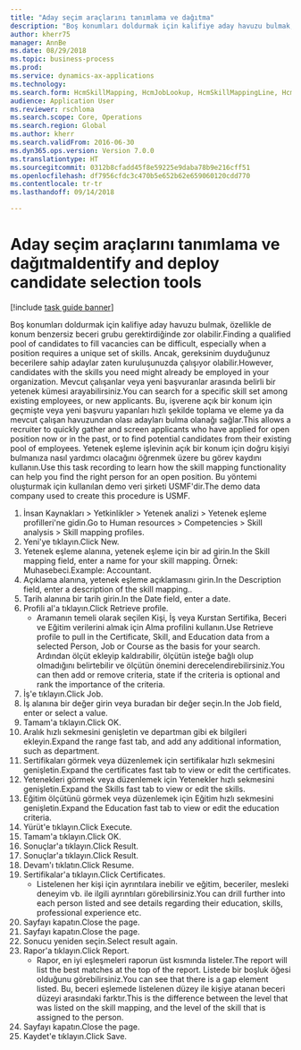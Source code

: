 ```yaml
--- 
title: "Aday seçim araçlarını tanımlama ve dağıtma"
description: "Boş konumları doldurmak için kalifiye aday havuzu bulmak, özellikle de konum benzersiz beceri grubu gerektirdiğinde zor olabilir."
author: kherr75
manager: AnnBe
ms.date: 08/29/2018
ms.topic: business-process
ms.prod: 
ms.service: dynamics-ax-applications
ms.technology: 
ms.search.form: HcmSkillMapping, HcmJobLookup, HcmSkillMappingLine, HcmPersonCertificate, CCHTMLPrintPreview
audience: Application User
ms.reviewer: rschloma
ms.search.scope: Core, Operations
ms.search.region: Global
ms.author: kherr
ms.search.validFrom: 2016-06-30
ms.dyn365.ops.version: Version 7.0.0
ms.translationtype: HT
ms.sourcegitcommit: 0312b8cfadd45f8e59225e9daba78b9e216cff51
ms.openlocfilehash: df7956cfdc3c470b5e652b62e659060120cdd770
ms.contentlocale: tr-tr
ms.lasthandoff: 09/14/2018

---
```

# <a name="identify-and-deploy-candidate-selection-tools"></a><span data-ttu-id="4101e-103">Aday seçim araçlarını tanımlama ve dağıtma</span><span class="sxs-lookup"><span data-stu-id="4101e-103">Identify and deploy candidate selection tools</span></span>

[!include [task guide banner](../../includes/task-guide-banner.md)]

<span data-ttu-id="4101e-104">Boş konumları doldurmak için kalifiye aday havuzu bulmak, özellikle de konum benzersiz beceri grubu gerektirdiğinde zor olabilir.</span><span class="sxs-lookup"><span data-stu-id="4101e-104">Finding a qualified pool of candidates to fill vacancies can be difficult, especially when a position requires a unique set of skills.</span></span>  <span data-ttu-id="4101e-105">Ancak, gereksinim duyduğunuz becerilere sahip adaylar zaten kuruluşunuzda çalışıyor olabilir.</span><span class="sxs-lookup"><span data-stu-id="4101e-105">However, candidates with the skills you need might already be employed in your organization.</span></span> <span data-ttu-id="4101e-106">Mevcut çalışanlar veya yeni başvuranlar arasında belirli bir yetenek kümesi arayabilirsiniz.</span><span class="sxs-lookup"><span data-stu-id="4101e-106">You can search for a specific skill set among existing employees, or new applicants.</span></span> <span data-ttu-id="4101e-107">Bu, işverene açık bir konum için geçmişte veya yeni başvuru yapanları hızlı şekilde toplama ve eleme ya da mevcut çalışan havuzundan olası adayları bulma olanağı sağlar.</span><span class="sxs-lookup"><span data-stu-id="4101e-107">This allows a recruiter to quickly gather and screen applicants who have applied for open position now or in the past, or to find potential candidates from their existing pool of employees.</span></span> <span data-ttu-id="4101e-108">Yetenek eşleme işlevinin açık bir konum için doğru kişiyi bulmanıza nasıl yardımcı olacağını öğrenmek üzere bu görev kaydını kullanın.</span><span class="sxs-lookup"><span data-stu-id="4101e-108">Use this task recording to learn how the skill mapping functionality can help you find the right person for an open position.</span></span> <span data-ttu-id="4101e-109">Bu yöntemi oluşturmak için kullanılan demo veri şirketi USMF'dir.</span><span class="sxs-lookup"><span data-stu-id="4101e-109">The demo data company used to create this procedure is USMF.</span></span>

1. <span data-ttu-id="4101e-110">İnsan Kaynakları > Yetkinlikler > Yetenek analizi > Yetenek eşleme profilleri'ne gidin.</span><span class="sxs-lookup"><span data-stu-id="4101e-110">Go to Human resources > Competencies > Skill analysis > Skill mapping profiles.</span></span>
2. <span data-ttu-id="4101e-111">Yeni'ye tıklayın.</span><span class="sxs-lookup"><span data-stu-id="4101e-111">Click New.</span></span>
3. <span data-ttu-id="4101e-112">Yetenek eşleme alanına, yetenek eşleme için bir ad girin.</span><span class="sxs-lookup"><span data-stu-id="4101e-112">In the Skill mapping field, enter a name for your skill mapping.</span></span>  <span data-ttu-id="4101e-113">Örnek: Muhasebeci.</span><span class="sxs-lookup"><span data-stu-id="4101e-113">Example: Accountant.</span></span>
4. <span data-ttu-id="4101e-114">Açıklama alanına, yetenek eşleme açıklamasını girin.</span><span class="sxs-lookup"><span data-stu-id="4101e-114">In the Description field, enter a description of the skill mapping..</span></span>
5. <span data-ttu-id="4101e-115">Tarih alanına bir tarih girin.</span><span class="sxs-lookup"><span data-stu-id="4101e-115">In the Date field, enter a date.</span></span>
6. <span data-ttu-id="4101e-116">Profili al'a tıklayın.</span><span class="sxs-lookup"><span data-stu-id="4101e-116">Click Retrieve profile.</span></span>
    * <span data-ttu-id="4101e-117">Aramanın temeli olarak seçilen Kişi, İş veya Kurstan Sertifika, Beceri ve Eğitim verilerini almak için Alma profilini kullanın.</span><span class="sxs-lookup"><span data-stu-id="4101e-117">Use Retrieve profile to pull in the Certificate, Skill, and Education data from a selected Person, Job or Course as the basis for your search.</span></span>   <span data-ttu-id="4101e-118">Ardından ölçüt ekleyip kaldırabilir, ölçütün isteğe bağlı olup olmadığını belirtebilir ve ölçütün önemini derecelendirebilirsiniz.</span><span class="sxs-lookup"><span data-stu-id="4101e-118">You can then add or remove criteria, state if the criteria is optional and rank the importance of the criteria.</span></span>  
7. <span data-ttu-id="4101e-119">İş'e tıklayın.</span><span class="sxs-lookup"><span data-stu-id="4101e-119">Click Job.</span></span>
8. <span data-ttu-id="4101e-120">İş alanına bir değer girin veya buradan bir değer seçin.</span><span class="sxs-lookup"><span data-stu-id="4101e-120">In the Job field, enter or select a value.</span></span>
9. <span data-ttu-id="4101e-121">Tamam'a tıklayın.</span><span class="sxs-lookup"><span data-stu-id="4101e-121">Click OK.</span></span>
10. <span data-ttu-id="4101e-122">Aralık hızlı sekmesini genişletin ve departman gibi ek bilgileri ekleyin.</span><span class="sxs-lookup"><span data-stu-id="4101e-122">Expand the range fast tab, and add any additional information, such as department.</span></span>
11. <span data-ttu-id="4101e-123">Sertifikaları görmek veya düzenlemek için sertifikalar hızlı sekmesini genişletin.</span><span class="sxs-lookup"><span data-stu-id="4101e-123">Expand the certificates fast tab to view or edit the certificates.</span></span>
12. <span data-ttu-id="4101e-124">Yetenekleri görmek veya düzenlemek için Yetenekler hızlı sekmesini genişletin.</span><span class="sxs-lookup"><span data-stu-id="4101e-124">Expand the Skills fast tab to view or edit the skills.</span></span>
13. <span data-ttu-id="4101e-125">Eğitim ölçütünü görmek veya düzenlemek için Eğitim hızlı sekmesini genişletin.</span><span class="sxs-lookup"><span data-stu-id="4101e-125">Expand the Education fast tab to view or edit the education criteria.</span></span>
14. <span data-ttu-id="4101e-126">Yürüt'e tıklayın.</span><span class="sxs-lookup"><span data-stu-id="4101e-126">Click Execute.</span></span>
15. <span data-ttu-id="4101e-127">Tamam'a tıklayın.</span><span class="sxs-lookup"><span data-stu-id="4101e-127">Click OK.</span></span>
16. <span data-ttu-id="4101e-128">Sonuçlar'a tıklayın.</span><span class="sxs-lookup"><span data-stu-id="4101e-128">Click Result.</span></span>
17. <span data-ttu-id="4101e-129">Sonuçlar'a tıklayın.</span><span class="sxs-lookup"><span data-stu-id="4101e-129">Click Result.</span></span>
18. <span data-ttu-id="4101e-130">Devam'ı tıklatın.</span><span class="sxs-lookup"><span data-stu-id="4101e-130">Click Resume.</span></span>
19. <span data-ttu-id="4101e-131">Sertifikalar'a tıklayın.</span><span class="sxs-lookup"><span data-stu-id="4101e-131">Click Certificates.</span></span>
    * <span data-ttu-id="4101e-132">Listelenen her kişi için ayrıntılara inebilir ve eğitim, beceriler, mesleki deneyim vb. ile ilgili ayrıntıları görebilirsiniz.</span><span class="sxs-lookup"><span data-stu-id="4101e-132">You can drill further into each person listed and see details regarding their education, skills, professional experience etc.</span></span>  
20. <span data-ttu-id="4101e-133">Sayfayı kapatın.</span><span class="sxs-lookup"><span data-stu-id="4101e-133">Close the page.</span></span>
21. <span data-ttu-id="4101e-134">Sayfayı kapatın.</span><span class="sxs-lookup"><span data-stu-id="4101e-134">Close the page.</span></span>
22. <span data-ttu-id="4101e-135">Sonucu yeniden seçin.</span><span class="sxs-lookup"><span data-stu-id="4101e-135">Select result again.</span></span>
23. <span data-ttu-id="4101e-136">Rapor'a tıklayın.</span><span class="sxs-lookup"><span data-stu-id="4101e-136">Click Report.</span></span>
    * <span data-ttu-id="4101e-137">Rapor, en iyi eşleşmeleri raporun üst kısmında listeler.</span><span class="sxs-lookup"><span data-stu-id="4101e-137">The report will list the best matches at the top of the report.</span></span>  <span data-ttu-id="4101e-138">Listede bir boşluk öğesi olduğunu görebilirsiniz.</span><span class="sxs-lookup"><span data-stu-id="4101e-138">You can see that there is a gap element listed.</span></span>  <span data-ttu-id="4101e-139">Bu, beceri eşlemede listelenen düzey ile kişiye atanan beceri düzeyi arasındaki farktır.</span><span class="sxs-lookup"><span data-stu-id="4101e-139">This is the difference between the level that was listed on the skill mapping, and the level of the skill that is assigned to the person.</span></span>  
24. <span data-ttu-id="4101e-140">Sayfayı kapatın.</span><span class="sxs-lookup"><span data-stu-id="4101e-140">Close the page.</span></span>
25. <span data-ttu-id="4101e-141">Kaydet'e tıklayın.</span><span class="sxs-lookup"><span data-stu-id="4101e-141">Click Save.</span></span>


